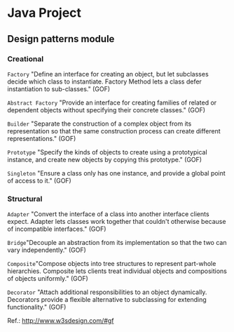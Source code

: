 # Java Project

## Design patterns module
 
### Creational

`Factory` "Define an interface for creating an object, but let subclasses decide which class to instantiate. Factory Method lets a class defer instantiation to sub-classes." (GOF)

`Abstract Factory` "Provide an interface for creating families of related or dependent objects 
without specifying their concrete classes." (GOF)

`Builder` "Separate the construction of a complex object from its representation so that 
the same construction process can create different representations." (GOF)

`Prototype` "Specify the kinds of objects to create using a prototypical instance, and create new objects by copying this prototype." (GOF)

`Singleton` "Ensure a class only has one instance, and provide a global point of access to it." (GOF)

### Structural

`Adapter` "Convert the interface of a class into another interface clients expect. Adapter lets classes work together that couldn't otherwise because of incompatible interfaces." (GOF)

`Bridge`"Decouple an abstraction from its implementation so that the two can vary independently." (GOF)

`Composite`"Compose objects into tree structures to represent part-whole hierarchies. Composite lets clients treat individual objects and compositions of objects uniformly." (GOF)

`Decorator` "Attach additional responsibilities to an object dynamically. Decorators provide a flexible alternative to subclassing for extending functionality." (GOF)

Ref.: http://www.w3sdesign.com/#gf
